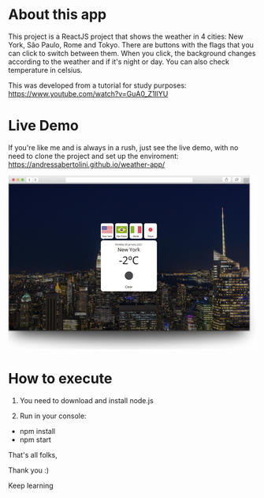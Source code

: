 # About this app

This project is a ReactJS project that shows the weather in 4 cities: New York, São Paulo, Rome and Tokyo. There are buttons with the flags that you can click to switch between them. When you click, the background changes according to the weather and if it's night or day. You can also check temperature in celsius.

This was developed from a tutorial for study purposes:
https://www.youtube.com/watch?v=GuA0_Z1llYU

# Live Demo
If you're like me and is always in a rush, just see the live demo, with no need to clone the project and set up the enviroment:
https://andressabertolini.github.io/weather-app/

[![Alt text](thumbnail.png?raw=true "Weather App Preview")](https://andressabertolini.github.io/weather-app/)

# How to execute

1. You need to download and install node.js 

2. Run in your console:
- npm install
- npm start

That's all folks,

Thank you :)

Keep learning
